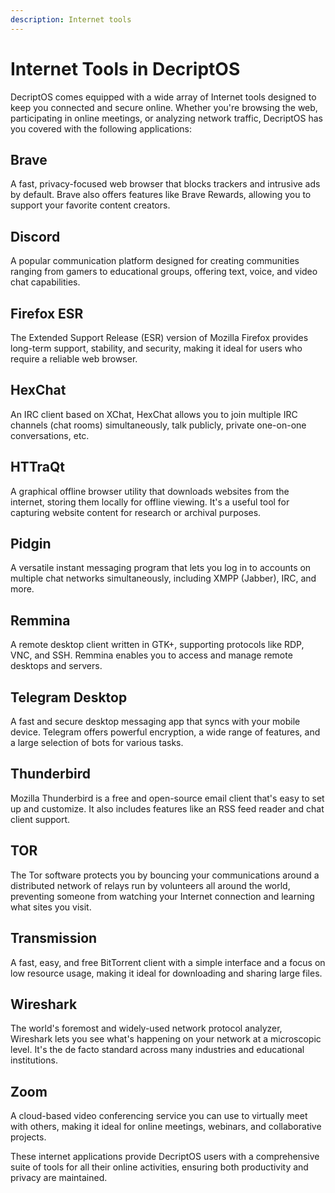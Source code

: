 ```yaml
---
description: Internet tools
---
```


# Internet Tools in DecriptOS

DecriptOS comes equipped with a wide array of Internet tools designed to keep you connected and secure online. Whether you're browsing the web, participating in online meetings, or analyzing network traffic, DecriptOS has you covered with the following applications:

## Brave
A fast, privacy-focused web browser that blocks trackers and intrusive ads by default. Brave also offers features like Brave Rewards, allowing you to support your favorite content creators.

## Discord
A popular communication platform designed for creating communities ranging from gamers to educational groups, offering text, voice, and video chat capabilities.

## Firefox ESR
The Extended Support Release (ESR) version of Mozilla Firefox provides long-term support, stability, and security, making it ideal for users who require a reliable web browser.

## HexChat
An IRC client based on XChat, HexChat allows you to join multiple IRC channels (chat rooms) simultaneously, talk publicly, private one-on-one conversations, etc.

## HTTraQt
A graphical offline browser utility that downloads websites from the internet, storing them locally for offline viewing. It's a useful tool for capturing website content for research or archival purposes.

## Pidgin
A versatile instant messaging program that lets you log in to accounts on multiple chat networks simultaneously, including XMPP (Jabber), IRC, and more.

## Remmina
A remote desktop client written in GTK+, supporting protocols like RDP, VNC, and SSH. Remmina enables you to access and manage remote desktops and servers.

## Telegram Desktop
A fast and secure desktop messaging app that syncs with your mobile device. Telegram offers powerful encryption, a wide range of features, and a large selection of bots for various tasks.

## Thunderbird
Mozilla Thunderbird is a free and open-source email client that's easy to set up and customize. It also includes features like an RSS feed reader and chat client support.

## TOR
The Tor software protects you by bouncing your communications around a distributed network of relays run by volunteers all around the world, preventing someone from watching your Internet connection and learning what sites you visit.

## Transmission
A fast, easy, and free BitTorrent client with a simple interface and a focus on low resource usage, making it ideal for downloading and sharing large files.

## Wireshark
The world's foremost and widely-used network protocol analyzer, Wireshark lets you see what's happening on your network at a microscopic level. It's the de facto standard across many industries and educational institutions.

## Zoom
A cloud-based video conferencing service you can use to virtually meet with others, making it ideal for online meetings, webinars, and collaborative projects.

These internet applications provide DecriptOS users with a comprehensive suite of tools for all their online activities, ensuring both productivity and privacy are maintained.
